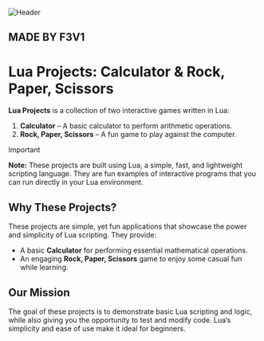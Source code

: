 ![Header](https://ibb.co/XrZ6gYrV)

## MADE BY F3V1 ##

# Lua Projects: Calculator & Rock, Paper, Scissors

**Lua Projects** is a collection of two interactive games written in Lua:  
1. **Calculator** – A basic calculator to perform arithmetic operations.
2. **Rock, Paper, Scissors** – A fun game to play against the computer.

> [!IMPORTANT]
> **Note:** These projects are built using Lua, a simple, fast, and lightweight scripting language. They are fun examples of interactive programs that you can run directly in your Lua environment.

## Why These Projects?
These projects are simple, yet fun applications that showcase the power and simplicity of Lua scripting. They provide:
- A basic **Calculator** for performing essential mathematical operations.
- An engaging **Rock, Paper, Scissors** game to enjoy some casual fun while learning.

## Our Mission
The goal of these projects is to demonstrate basic Lua scripting and logic, while also giving you the opportunity to test and modify code. Lua’s simplicity and ease of use make it ideal for beginners.
